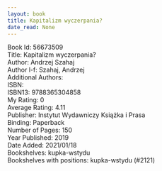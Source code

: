 ```yaml
---
layout: book
title: Kapitalizm wyczerpania?
date_read: None
---
```


Book Id: 56673509<br />
Title: Kapitalizm wyczerpania?<br />
Author: Andrzej Szahaj<br />
Author l-f: Szahaj, Andrzej<br />
Additional Authors: <br />
ISBN: <br />
ISBN13: 9788365304858<br />
My Rating: 0<br />
Average Rating: 4.11<br />
Publisher: Instytut Wydawniczy Książka i Prasa<br />
Binding: Paperback<br />
Number of Pages: 150<br />
Year Published: 2019<br />
Date Added: 2021/01/18<br />
Bookshelves: kupka-wstydu<br />
Bookshelves with positions: kupka-wstydu (#2121)<br />

